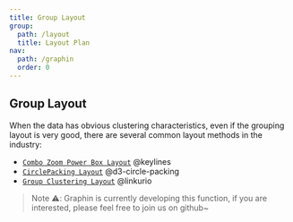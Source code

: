 ```yaml
---
title: Group Layout
group:
  path: /layout
  title: Layout Plan
nav:
  path: /graphin
  order: 0
---
```


## Group Layout

When the data has obvious clustering characteristics, even if the grouping layout is very good, there are several common layout methods in the industry:

- [`Combo Zoom Power Box Layout`](https://cambridge-intelligence.com/graph-visualization-rectangular-combos/) @keylines
- [`CirclePacking Layout`](https://observablehq.com/@d3/zoomable-circle-packing) @d3-circle-packing
- [`Group Clustering Layout`](https://doc.linkurio.us/ogma/latest/examples/visual-grouping.html) @linkurio

> Note ⚠️: Graphin is currently developing this function, if you are interested, please feel free to join us on github~
